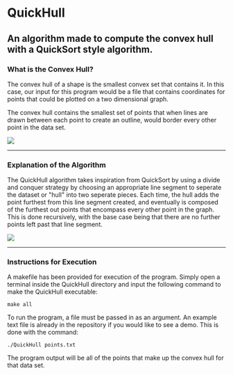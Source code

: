 # QuickHull

## An algorithm made to compute the convex hull with a QuickSort style algorithm.

### <b>What is the Convex Hull?</b>

The convex hull of a shape is the smallest convex set that contains it. In this case, our input for this program would be a file that contains coordinates for points that could be plotted on a two dimensional graph.

The convex hull contains the smallest set of points that when lines are drawn between each point to create an outline, would border every other point in the data set.

<img src="https://ars.els-cdn.com/content/image/3-s2.0-B9781785482434500050-f05-07-9781785482434.jpg">

<hr>

### <b>Explanation of the Algorithm</b>

The QuickHull algorithm takes inspiration from QuickSort by using a divide and conquer strategy by choosing an appropriate line segment to seperate the dataset or "hull" into two seperate pieces. Each time, the hull adds the point furthest from this line segment created, and eventually is composed of the furthest out points that encompass every other point in the graph. This is done recursively, with the base case being that there are no further points left past that line segment. 

<img src="https://upload.wikimedia.org/wikipedia/commons/4/42/Animation_depicting_the_quickhull_algorithm.gif">  

<hr>

### <b>Instructions for Execution</b>
A makefile has been provided for execution of the program.
Simply open a terminal inside the QuickHull directory and input the following command to make the QuickHull executable:

````
make all
````

To run the program, a file must be passed in as an argument. An example text file is already in the repository if you would like to see a demo. This is done with the command:

````
./QuickHull points.txt
````

The program output will be all of the points that make up the convex hull for that data set.

